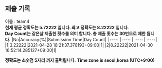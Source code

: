 


  
## 제출 기록  
이름 : team4  
**현재 평균 정확도는 5.72222 입니다. 최고 정확도는 8.22222 입니다.**  
**Day Count는 같은날 제출한 횟수를 의미 합니다. 총 제출 횟수는 30번으로 제한 됩니다.**
|No|Accuracy(%)|Submission Time|Day Count|
| :---: | :---: | :---: | :---: |
|1|3.22222|2021-04-28 16:21:37.376193+09:00|1|
|2|8.22222|2021-04-30 16:52:14.285127+09:00|1|


**정확도는 소숫점 5자리 까지 출력됩니다.**
**Time zone is seoul,korea (UTC+9:00)**
